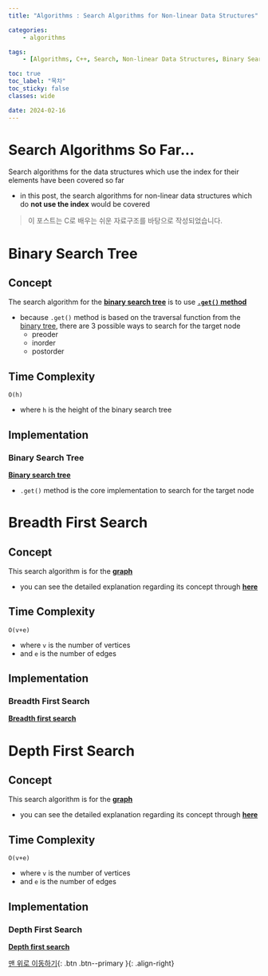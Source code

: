 ```yaml
---
title: "Algorithms : Search Algorithms for Non-linear Data Structures"

categories:
    - algorithms

tags:
    - [Algorithms, C++, Search, Non-linear Data Structures, Binary Search Tree, Graph, Breadth First Search, Depth First Search]

toc: true
toc_label: "목차"
toc_sticky: false
classes: wide

date: 2024-02-16
---
```


# Search Algorithms So Far…
Search algorithms for the data structures which use the index for their elements have been covered so far
- in this post, the search algorithms for non-linear data structures which do **not use the index** would be covered

> 이 포스트는 C로 배우는 쉬운 자료구조를 바탕으로 작성되었습니다.

# Binary Search Tree

## Concept
The search algorithm for the [**binary search tree**](https://sadoe3.github.io/data-structures/structures-BinarySearchTree/) is to use [**`.get()` method**](https://sadoe3.github.io/data-structures/structures-BinarySearchTree/#get)
- because `.get()` method is based on the traversal function from the [binary tree](https://sadoe3.github.io/data-structures/structures-Tree/#binary-tree-traversal), there are 3 possible ways to search for the target node
    * preoder
	* inorder
	* postorder


## Time Complexity
`O(h)`
- where `h` is the height of the binary search tree


## Implementation

### Binary Search Tree
[**Binary search tree**](https://sadoe3.github.io/data-structures/structures-BinarySearchTree/#node)
- `.get()` method is the core implementation to search for the target node 



# Breadth First Search

## Concept
This search algorithm is for the [**graph**](https://sadoe3.github.io/data-structures/structures-Graph/)
- you can see the detailed explanation regarding its concept through [**here**](https://sadoe3.github.io/data-structures/structures-Graph/#breadth-first-search) 


## Time Complexity
`O(v+e)`
- where `v` is the number of vertices
- and `e` is the number of edges


## Implementation

### Breadth First Search
[**Breadth first search**](https://sadoe3.github.io/data-structures/structures-Graph/#bfs)



# Depth First Search

## Concept
This search algorithm is for the [**graph**](https://sadoe3.github.io/data-structures/structures-Graph)
- you can see the detailed explanation regarding its concept through [**here**](https://sadoe3.github.io/data-structures/structures-Graph/#depth-first-search) 


## Time Complexity
`O(v+e)`
- where `v` is the number of vertices
- and `e` is the number of edges


## Implementation

### Depth First Search
[**Depth first search**](https://sadoe3.github.io/data-structures/structures-Graph/#dfs)



[맨 위로 이동하기](#){: .btn .btn--primary }{: .align-right}